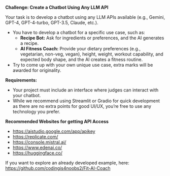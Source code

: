 **Challenge: Create a Chatbot Using Any LLM API**

Your task is to develop a chatbot using any LLM APIs available (e.g., Gemini, GPT-4, GPT-4-turbo, GPT-3.5, Claude, etc.).  
- You have to develop a chatbot for a specific use case, such as:
  - **Recipe Bot:** Ask for ingredients or preferences, and the AI generates a recipe.
  - **AI Fitness Coach:** Provide your dietary preferences (e.g., vegetarian, non-veg, vegan), height, weight, workout capability, and expected body shape, and the AI creates a fitness routine.
- Try to come up with your own unique use case, extra marks will be awarded for originality.

**Requirements:**
- Your project must include an interface where judges can interact with your chatbot. 
- While we recommend using Streamlit or Gradio for quick development as there are no extra points for good UI/UX, you’re free to use any technology you prefer.

**Recommended Websites for getting API Access**
- https://aistudio.google.com/app/apikey
- https://replicate.com/
- https://console.mistral.ai/
- https://www.edenai.co/
- https://huggingface.co/

If you want to explore an already developed example, here: https://github.com/codingis4noobs2/Fit-AI-Coach
